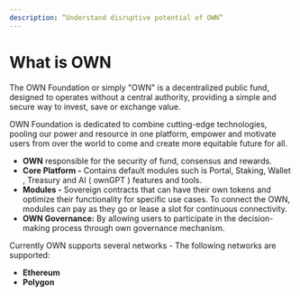 ```yaml
---
description: “Understand disruptive potential of OWN”
---
```


# What is OWN

The OWN Foundation or simply "OWN" is a decentralized public fund, designed to operates without a central authority, providing a simple and secure way to invest, save or exchange value.

OWN Foundation is dedicated to combine cutting-edge technologies, pooling our power and resource in one platform, empower and motivate users from over the world to come and create more equitable future for all.

* **OWN** responsible for the security of fund, consensus and rewards.
* **Core Platform -** Contains default modules such is Portal, Staking, Wallet , Treasury and AI ( ownGPT ) features and tools.
* **Modules -** Sovereign contracts that can have their own tokens and optimize their functionality for specific use cases. To connect the OWN, modules can pay as they go or lease a slot for continuous connectivity.
* **OWN Governance:** By allowing users to participate in the decision-making process through own governance mechanism.

&#x20;Currently OWN supports several networks -  The following networks are supported:&#x20;

* **Ethereum**
* **Polygon**
